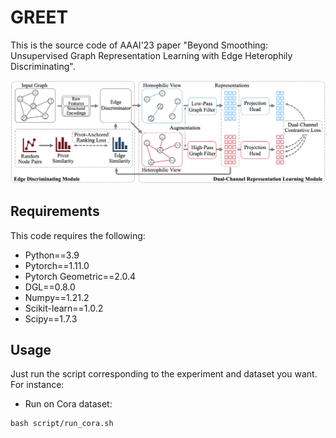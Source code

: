 # GREET
This is the source code of AAAI'23 paper "Beyond Smoothing: Unsupervised Graph Representation Learning with Edge Heterophily Discriminating".

![The proposed framework](framework.png)

## Requirements
This code requires the following:
* Python==3.9
* Pytorch==1.11.0
* Pytorch Geometric==2.0.4
* DGL==0.8.0
* Numpy==1.21.2
* Scikit-learn==1.0.2
* Scipy==1.7.3

## Usage
Just run the script corresponding to the experiment and dataset you want. For instance:

* Run on Cora dataset:
```
bash script/run_cora.sh
```
